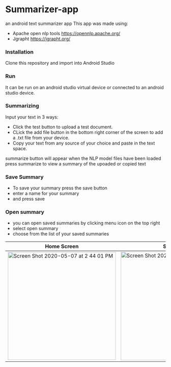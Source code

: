 # Summarizer-app
an android text summarizer app
This app was made using: 
* Apache open nlp tools https://opennlp.apache.org/
* Jgrapht https://jgrapht.org/


### Installation
Clone this repository and import into Android Studio

### Run 
It can be run on an android studio virtual device or connected to an android studio device.

### Summarizing
Input your text in 3 ways:
* Click the test button to upload a test document. 
* CLick the add file button in the bottom right corner of the screen to add a .txt file from your device.
* Copy your text from any source of your choice and paste in the text space.

summarize button will appear when the NLP model files have been loaded
press summarize to view a summary of the upoaded or copied text

### Save Summary
* To save your summary press the save button
* enter a name for your summary
* and press save

### Open summary
* you can open saved summaries by clicking menu icon on the top right
* select open summary
* choose from the list of your saved summaries

| Home Screen | Summary | Save Summary | Open Summary |
| --- | --- | --- | --- |
| <img width="339" alt="Screen Shot 2020-05-07 at 2 44 01 PM" src="https://user-images.githubusercontent.com/17362205/81338936-6a7a5280-907b-11ea-8cae-47970a8a6f59.png"> | <img width="341" alt="Screen Shot 2020-05-07 at 2 44 34 PM" src="https://user-images.githubusercontent.com/17362205/81339746-a82bab00-907c-11ea-93d2-0568dc6d6e6c.png"> | <img width="340" alt="Screen Shot 2020-05-07 at 2 46 18 PM" src="https://user-images.githubusercontent.com/17362205/81339786-b679c700-907c-11ea-9eac-e7b001ba8617.png"> | <img width="340" alt="Screen Shot 2020-05-07 at 2 51 34 PM" src="https://user-images.githubusercontent.com/17362205/81339802-bc6fa800-907c-11ea-802a-9002e31c30e5.png"> |
